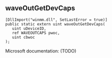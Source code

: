 ## waveOutGetDevCaps

```
[DllImport("winmm.dll", SetLastError = true)]
public static extern uint waveOutGetDevCaps(
   uint uDeviceID,
   ref WAVEOUTCAPS pwoc,
   uint cbwoc
);
```

Microsoft documentation: (TODO)
